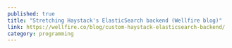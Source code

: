 ```yaml
---
published: true
title: "Stretching Haystack's ElasticSearch backend (Wellfire blog)"
link: https://wellfire.co/blog/custom-haystack-elasticsearch-backend/
category: programming
---
```


